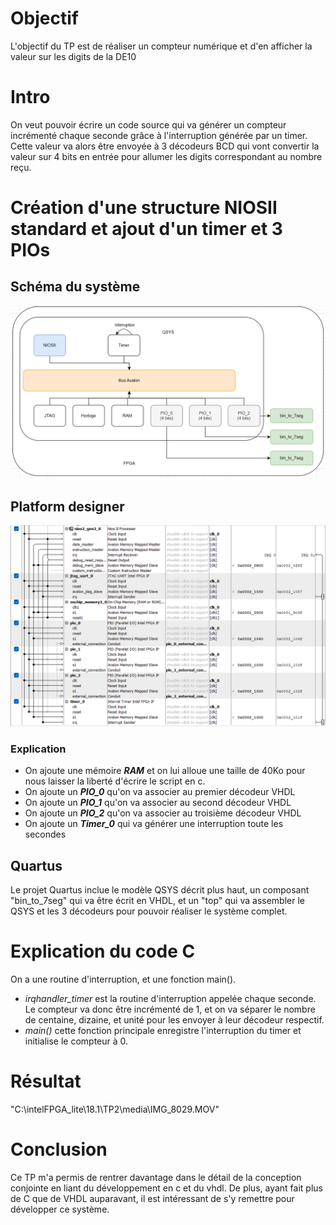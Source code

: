 # Objectif
L'objectif du TP est de réaliser un compteur numérique et d'en afficher la valeur sur les digits de la DE10

# Intro
On veut pouvoir écrire un code source qui va générer un compteur incrémenté chaque seconde grâce à l'interruption générée par un timer.
Cette valeur va alors être envoyée à 3 décodeurs BCD qui vont convertir la valeur sur 4 bits en entrée pour allumer les digits correspondant au nombre reçu.

# Création d'une structure NIOSII standard et ajout d'un timer et 3 PIOs
## Schéma du système
![Alt text](systeme_complet-1.png)

## Platform designer
![Alt text](modele_qsys-1.png)

### Explication
- On ajoute une mémoire ***RAM*** et on lui alloue une taille de 40Ko pour nous laisser la liberté d'écrire le script en c.
- On ajoute un ***PIO_0*** qu'on va associer au premier décodeur VHDL
- On ajoute un ***PIO_1*** qu'on va associer au second décodeur VHDL
- On ajoute un ***PIO_2*** qu'on va associer au troisième décodeur VHDL
- On ajoute un ***Timer_0*** qui va générer une interruption toute les secondes

## Quartus
Le projet Quartus inclue le modèle QSYS décrit plus haut, un composant "bin_to_7seg" qui va être écrit en VHDL, et un "top" qui va assembler le QSYS et les 3 décodeurs pour pouvoir réaliser le système complet.

# Explication du code C
On a une routine d'interruption, et une fonction main().
- *irqhandler_timer* est la routine d'interruption appelée chaque seconde. Le compteur va donc être incrémenté de 1, et on va séparer le nombre de centaine, dizaine, et unité pour les envoyer à leur décodeur respectif.
- *main()* cette fonction principale enregistre l'interruption du timer et initialise le compteur à 0.

# Résultat
"C:\intelFPGA_lite\18.1\TP2\media\IMG_8029.MOV"

# Conclusion
Ce TP m'a permis de rentrer davantage dans le détail de la conception conjointe en liant du développement en c et du vhdl.
De plus, ayant fait plus de C que de VHDL auparavant, il est intéressant de s'y remettre pour développer ce système.
